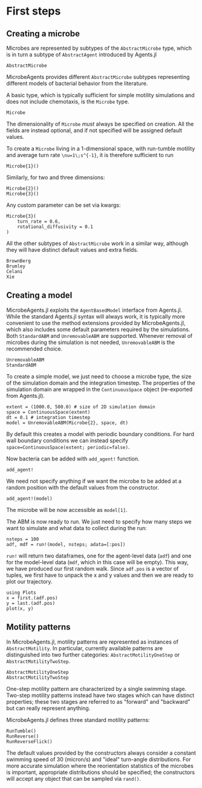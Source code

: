 # First steps
## Creating a microbe
Microbes are represented by subtypes of the `AbstractMicrobe` type, which is in turn a subtype of `AbstractAgent` introduced by Agents.jl
```@docs
AbstractMicrobe
```

MicrobeAgents provides different `AbstractMicrobe` subtypes representing different models of bacterial behavior from the literature.

A basic type, which is typically sufficient for simple motility simulations and does not include chemotaxis, is the `Microbe` type.
```@docs
Microbe
```

The dimensionality of `Microbe` *must* always be specified on creation. All the fields are instead optional, and if not specified will be assigned default values.

To create a `Microbe` living in a 1-dimensional space, with run-tumble motility and average turn rate ``\nu=1\;s^{-1}``, it is therefore sufficient to run
```
Microbe{1}()
```
Similarly, for two and three dimensions:
```
Microbe{2}()
Microbe{3}()
```

Any custom parameter can be set via kwargs:
```
Microbe{3}(
    turn_rate = 0.6,
    rotational_diffusivity = 0.1
)
```


All the other subtypes of `AbstractMicrobe` work in a similar way, although
they will have distinct default values and extra fields.

```@docs
BrownBerg
Brumley
Celani
Xie
```


## Creating a model
MicrobeAgents.jl exploits the `AgentBasedModel` interface from Agents.jl.
While the standard Agents.jl syntax will always work, it is typically more
convenient to use the method extensions provided by MicrobeAgents.jl, which
also includes some default parameters required by the simulations.
Both `StandardABM` and `UnremovableABM` are supported.
Whenever removal of microbes during the simulation is not needed,
`UnremovableABM` is the recommended choice.
```@docs
UnremovableABM
StandardABM
```

To create a simple model, we just need to choose a microbe type, the size of
the simulation domain and the integration timestep.
The properties of the simulation domain are wrapped in the `ContinuousSpace`
object (re-exported from Agents.jl).
```
extent = (1000.0, 500.0) # size of 2D simulation domain
space = ContinuousSpace(extent)
dt = 0.1 # integration timestep
model = UnremovableABM(Microbe{2}, space, dt)
```
By default this creates a model with periodic boundary conditions.
For hard wall boundary conditions we can instead specify
`space=ContinuousSpace(extent; periodic=false)`.

Now bacteria can be added with `add_agent!` function.
```@docs
add_agent!
```

We need not specify anything if we want the microbe to be added at a random
position with the default values from the constructor.
```
add_agent!(model)
```
The microbe will be now accessible as `model[1]`.

The ABM is now ready to run. We just need to specify how many steps we want
to simulate and what data to collect during the run:
```
nsteps = 100
adf, mdf = run!(model, nsteps; adata=[:pos])
```
`run!` will return two dataframes, one for the agent-level data (`adf`) and one
for the model-level data (`mdf`, which in this case will be empty).
This way, we have produced our first random walk.
Since `adf.pos` is a vector of tuples, we first have to unpack the x and y values
and then we are ready to plot our trajectory.
```
using Plots
x = first.(adf.pos)
y = last.(adf.pos)
plot(x, y)
```

## Motility patterns
In MicrobeAgents.jl, motility patterns are represented as instances of
`AbstractMotility`.
In particular, currently available patterns are distinguished into two further
categories: `AbstractMotilityOneStep` or `AbstractMotilityTwoStep`.
```@docs
AbstractMotilityOneStep
AbstractMotilityTwoStep
```
One-step motility pattern are characterized by a single swimming stage. Two-step
motility patterns instead have two stages which can have distinct properties;
these two stages are referred to as "forward" and "backward" but can really
represent anything.

MicrobeAgents.jl defines three standard motility patterns:
```@docs
RunTumble()
RunReverse()
RunReverseFlick()
```
The default values provided by the constructors always consider a constant
swimming speed of 30 (micron/s) and "ideal" turn-angle distributions.
For more accurate simulation where the reorientation statistics of the microbes
is important, appropriate distributions should be specified;
the constructors will accept any object that can be sampled via `rand()`.
